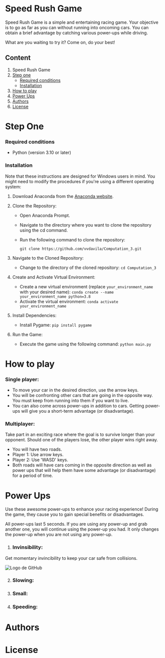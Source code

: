 # Speed Rush Game 

Speed Rush Game is a simple and entertaining racing game. Your objective is to go as far as you can without running into oncoming cars. You can obtain a brief advantage by catching various power-ups while driving.

What are you waiting to try it? Come on, do your best!

## Content
1. Speed Rush Game
2. [Step one](#Step-one)
   - [Required conditions](#Required-conditions)
   - [Installation](#Installation)
3. [How to play](#How-to-play)
4. [Power Ups](#Power-Ups)
5. [Authors](#Authors)
6. [License](#License)

# Step One
### Required conditions
   - Python (version 3.10 or later)
     
### Installation
Note that these instructions are designed for Windows users in mind. You might need to modify the procedures if you're using a different operating system:

1. Download Anaconda from the [Anaconda website](https://www.anaconda.com/download).

2. Clone the Repository:
   - Open Anaconda Prompt.
   - Navigate to the directory where you want to clone the repository using the cd command.
   - Run the following command to clone the repository:

      `git clone https://github.com/vvdavila/Computation_3.git`

3. Navigate to the Cloned Repository:
   - Change to the directory of the cloned repository:
       `cd Computation_3 `
   
4. Create and Activate Virtual Environment:
   - Create a new virtual environment (replace `your_environment_name` with your desired name):
      `conda create --name your_environment_name python=3.8`
   - Activate the virtual environment:
      `conda activate your_environment_name`

5. Install Dependencies:
   - Install Pygame:
      `pip install pygame`

6. Run the Game:
   - Execute the game using the following command:
      `python main.py`

# How to play
### Single player:
- To move your car in the desired direction, use the arrow keys.
- You will be confronting other cars that are going in the opposite way. You must keep from running into them if you want to live.
- You can also come across power-ups in addition to cars. Getting power-ups will give you a short-term advantage (or disadvantage).

### Multiplayer: 
Take part in an exciting race where the goal is to survive longer than your opponent. Should one of the players lose, the other player wins right away.
- You will have two roads.
- Player 1: Use arrow keys.
- Player 2: Use 'WASD' keys.
- Both roads will have cars coming in the opposite direction as well as power ups that will help them have some advantage (or disadvantage) for a period of time.

# Power Ups
Use these awesome power-ups to enhance your racing experience! During the game, they cause you to gain special benefits or disadvantages.

All power-ups last 5 seconds. If you are using any power-up and grab another one, you will continue using the power-up you had. It only changes the power-up when you are not using any power-up.

1. ### Invinsibility:
Get momentary invincibility to keep your car safe from collisions.

![Logo de GitHub](https://github.githubassets.com/images/modules/logos_page/GitHub-Mark.png)

2. ### Slowing:

3. ### Small:

4. ### Speeding: 

# Authors

# License 




